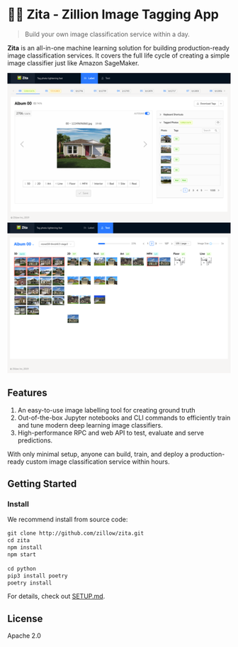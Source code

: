 # 🕵️‍♀️ Zita - Zillion Image Tagging App

> Build your own image classification service within a day.

**Zita** is an all-in-one machine learning solution for building production-ready image classification
services. It covers the full life cycle of creating a simple image classifier just like Amazon SageMaker.

![Labeling Photos](./example/screenshots/label.png)
![Testing Predictions](./example/screenshots/test.png)

## Features

1. An easy-to-use image labelling tool for creating ground truth
2. Out-of-the-box Jupyter notebooks and CLI commands to efficiently train and tune
   modern deep learning image classifiers.
3. High-performance RPC and web API to test, evaluate and serve predictions.

With only minimal setup, anyone can build, train, and deploy a production-ready custom image classification
service within hours.

## Getting Started

### Install

We recommend install from source code:

```shell
git clone http://github.com/zillow/zita.git
cd zita
npm install
npm start

cd python
pip3 install poetry
poetry install
```

For details, check out [SETUP.md](./SETUP.md).

## License

Apache 2.0
